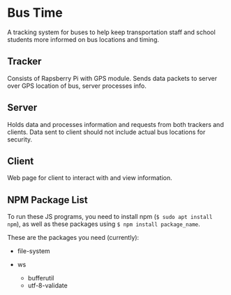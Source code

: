 # Bus Time

A tracking system for buses to help keep transportation staff and school students more informed on bus locations and timing.

## Tracker
Consists of Rapsberry Pi with GPS module. Sends data packets to server over GPS location of bus, server processes info.

## Server
Holds data and processes information and requests from both trackers and clients.
Data sent to client should not include actual bus locations for security.

## Client
Web page for client to interact with and view information.


## NPM Package List
To run these JS programs, you need to install npm (`$ sudo apt install npm`), as well as these packages using `$ npm install package_name`.

These are the packages you need (currently):
- file-system


- ws
  - bufferutil
  - utf-8-validate
